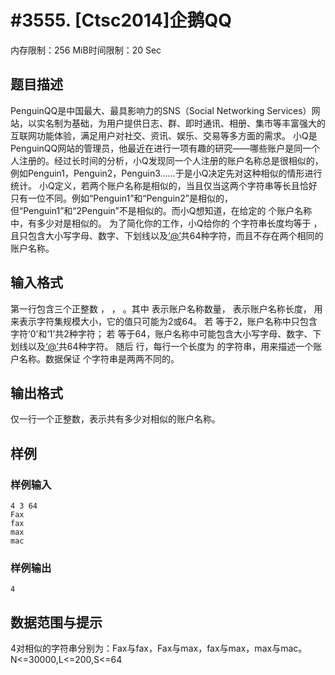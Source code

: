 # #3555. [Ctsc2014]企鹅QQ

内存限制：256 MiB时间限制：20 Sec

## 题目描述

PenguinQQ是中国最大、最具影响力的SNS（Social Networking Services）网站，以实名制为基础，为用户提供日志、群、即时通讯、相册、集市等丰富强大的互联网功能体验，满足用户对社交、资讯、娱乐、交易等多方面的需求。
小Q是PenguinQQ网站的管理员，他最近在进行一项有趣的研究&mdash;&mdash;哪些账户是同一个人注册的。经过长时间的分析，小Q发现同一个人注册的账户名称总是很相似的，例如Penguin1，Penguin2，Penguin3&hellip;&hellip;于是小Q决定先对这种相似的情形进行统计。
小Q定义，若两个账户名称是相似的，当且仅当这两个字符串等长且恰好只有一位不同。例如&ldquo;Penguin1&rdquo;和&ldquo;Penguin2&rdquo;是相似的，但&ldquo;Penguin1&rdquo;和&ldquo;2Penguin&rdquo;不是相似的。而小Q想知道，在给定的 个账户名称中，有多少对是相似的。
为了简化你的工作，小Q给你的 个字符串长度均等于 ，且只包含大小写字母、数字、下划线以及[&lsquo;@&rsquo;](mailto:&lsquo;@&rsquo;)共64种字符，而且不存在两个相同的账户名称。

## 输入格式

第一行包含三个正整数 ， ， 。其中 表示账户名称数量， 表示账户名称长度， 用来表示字符集规模大小，它的值只可能为2或64。
若 等于2，账户名称中只包含字符&lsquo;0&rsquo;和&lsquo;1&rsquo;共2种字符；
若 等于64，账户名称中可能包含大小写字母、数字、下划线以及[&lsquo;@&rsquo;](mailto:&lsquo;@&rsquo;)共64种字符。
随后 行，每行一个长度为 的字符串，用来描述一个账户名称。数据保证 个字符串是两两不同的。

## 输出格式

仅一行一个正整数，表示共有多少对相似的账户名称。

## 样例

### 样例输入

    
    4 3 64
    Fax
    fax
    max
    mac
    

### 样例输出

    
    4
    

## 数据范围与提示

4对相似的字符串分别为：Fax与fax，Fax与max，fax与max，max与mac。N<=30000,L<=200,S<=64
